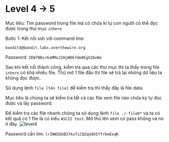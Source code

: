 # Level 4 -> 5
Mục tiêu: Tìm password trong file mà có chứa kí tự con người có thể đọc được trong thư mục ``inhere``

Bước 1: Kết nối ssh với command line:

```bandit4@bandit.labs.overthewire.org```

Password: ```2EW7BBsr6aMMoJ2HjW067dm8EgX26xNe```

Sau khi kết nối thành công, kiểm tra qua các thư mục thì ta thấy trong file ``inhere`` có khá nhiều file. Thử mở 1 file đầu thì file sẽ trả lại những dữ liệu ta không đọc được.

Sử dụng lệnh ``file [tên file]`` để kiểm tra thì thấy đấy là file data.

Mục tiêu là chúng ta sẽ kiểm tra tất cả các file xem file nào chứa ký tự đọc được và lấy password.

Để kiểm tra các file nhanh chóng ta sử dụng lệnh ``file ./-file0*`` và ta có kết quả có 1 file là có kiểu ``ASCII text``. Mở thử lên xem có pass không và nó ở đây.
![level4](image/level4.png)

Password cần tìm: ```lrIWWI6bB37kxfiCQZqUdOIYfr6eEeqR```
